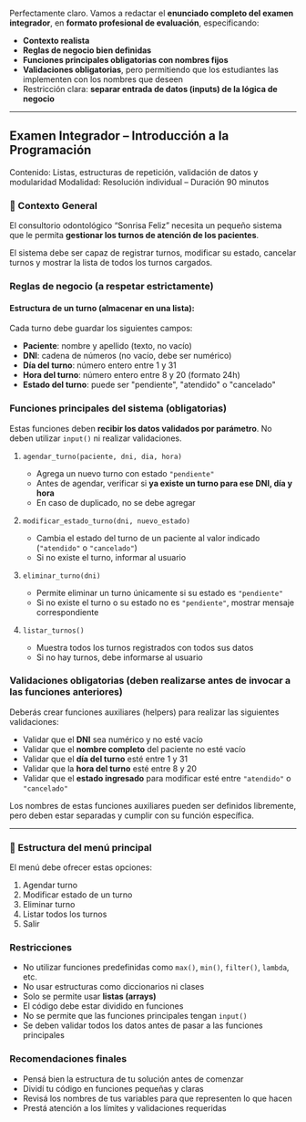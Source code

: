 Perfectamente claro. Vamos a redactar el **enunciado completo del examen integrador**, en **formato profesional de evaluación**, especificando:

* **Contexto realista**
* **Reglas de negocio bien definidas**
* **Funciones principales obligatorias con nombres fijos**
* **Validaciones obligatorias**, pero permitiendo que los estudiantes las implementen con los nombres que deseen
* Restricción clara: **separar entrada de datos (inputs) de la lógica de negocio**

---

## Examen Integrador – Introducción a la Programación

Contenido: Listas, estructuras de repetición, validación de datos y modularidad
Modalidad: Resolución individual – Duración 90 minutos



### 🦷 Contexto General

El consultorio odontológico “Sonrisa Feliz” necesita un pequeño sistema que le permita **gestionar los turnos de atención de los pacientes**.

El sistema debe ser capaz de registrar turnos, modificar su estado, cancelar turnos y mostrar la lista de todos los turnos cargados.


### Reglas de negocio (a respetar estrictamente)

#### Estructura de un turno (almacenar en una lista):

Cada turno debe guardar los siguientes campos:

* **Paciente**: nombre y apellido (texto, no vacío)
* **DNI**: cadena de números (no vacío, debe ser numérico)
* **Día del turno**: número entero entre 1 y 31
* **Hora del turno**: número entero entre 8 y 20 (formato 24h)
* **Estado del turno**: puede ser "pendiente", "atendido" o "cancelado"


###  Funciones principales del sistema (obligatorias)

Estas funciones deben **recibir los datos validados por parámetro**. No deben utilizar `input()` ni realizar validaciones.

1. `agendar_turno(paciente, dni, dia, hora)`

   * Agrega un nuevo turno con estado `"pendiente"`
   * Antes de agendar, verificar si **ya existe un turno para ese DNI, día y hora**
   * En caso de duplicado, no se debe agregar

2. `modificar_estado_turno(dni, nuevo_estado)`

   * Cambia el estado del turno de un paciente al valor indicado (`"atendido"` o `"cancelado"`)
   * Si no existe el turno, informar al usuario

3. `eliminar_turno(dni)`

   * Permite eliminar un turno únicamente si su estado es `"pendiente"`
   * Si no existe el turno o su estado no es `"pendiente"`, mostrar mensaje correspondiente

4. `listar_turnos()`

   * Muestra todos los turnos registrados con todos sus datos
   * Si no hay turnos, debe informarse al usuario



### Validaciones obligatorias (deben realizarse antes de invocar a las funciones anteriores)

Deberás crear funciones auxiliares (helpers) para realizar las siguientes validaciones:

* Validar que el **DNI** sea numérico y no esté vacío
* Validar que el **nombre completo** del paciente no esté vacío
* Validar que el **día del turno** esté entre 1 y 31
* Validar que la **hora del turno** esté entre 8 y 20
* Validar que el **estado ingresado** para modificar esté entre `"atendido"` o `"cancelado"`

Los nombres de estas funciones auxiliares pueden ser definidos libremente, pero deben estar separadas y cumplir con su función específica.

---

### 🧭 Estructura del menú principal

El menú debe ofrecer estas opciones:

1. Agendar turno
2. Modificar estado de un turno
3. Eliminar turno
4. Listar todos los turnos
5. Salir

###  Restricciones

* No utilizar funciones predefinidas como `max()`, `min()`, `filter()`, `lambda`, etc.
* No usar estructuras como diccionarios ni clases
* Solo se permite usar **listas (arrays)**
* El código debe estar dividido en funciones
* No se permite que las funciones principales tengan `input()`
* Se deben validar todos los datos antes de pasar a las funciones principales


### Recomendaciones finales

* Pensá bien la estructura de tu solución antes de comenzar
* Dividí tu código en funciones pequeñas y claras
* Revisá los nombres de tus variables para que representen lo que hacen
* Prestá atención a los límites y validaciones requeridas

<!--stackedit_data:
eyJoaXN0b3J5IjpbNDQ2Nzc0MTcxLDE2MTk2OTEyNDhdfQ==
-->